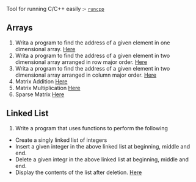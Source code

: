 
Tool for running C/C++ easily :- [`runcpp`](https://github.com/shubhattin/os-config/blob/main/packages/runcpp.py)

## Arrays

1. Writa a program to find the address of a given element in one dimensional array.
   [Here](./03/ArrayAdress.c)
2. Writa a program to find the address of a given element in two dimensional array arranged in row major order.
   [Here](./03/RowAdress.c)
3. Writa a program to find the address of a given element in two dimensional array arranged in column major order.
   [Here](./03/ColumnAddress.c)
4. Matrix Addition [Here](./03/AddMatrix.c)
5. Matrix Multiplication [Here](./03/MulMatrix.c)
6. Sparse Matrix [Here](./03/SparseMatrix.c)

## Linked List

1. Write a program that uses functions to perform the following
  - Create a singly linked list of integers
  - Insert a given integer in the above linked list at beginning, middle and end.
  - Delete a given integr in the above linked list at beginning, middle and end.
  - Display the contents of the list after deletion.
  [Here](./04/Link.c)
